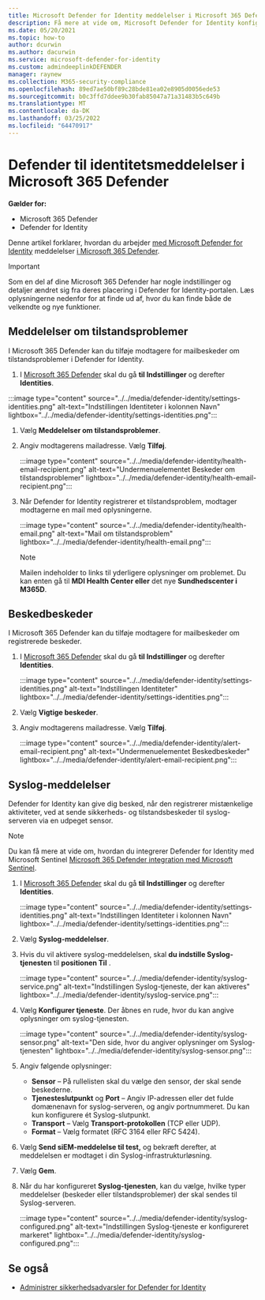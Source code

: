 ```yaml
---
title: Microsoft Defender for Identity meddelelser i Microsoft 365 Defender
description: Få mere at vide om, Microsoft Defender for Identity konfigurerer meddelelser Microsoft 365 Defender.
ms.date: 05/20/2021
ms.topic: how-to
author: dcurwin
ms.author: dacurwin
ms.service: microsoft-defender-for-identity
ms.custom: admindeeplinkDEFENDER
manager: raynew
ms.collection: M365-security-compliance
ms.openlocfilehash: 89ed7ae50bf89c28bde81ea02e8905d0056ede53
ms.sourcegitcommit: b0c3ffd7ddee9b30fab85047a71a31483b5c649b
ms.translationtype: MT
ms.contentlocale: da-DK
ms.lasthandoff: 03/25/2022
ms.locfileid: "64470917"
---
```

# <a name="defender-for-identity-notifications-in-microsoft-365-defender"></a>Defender til identitetsmeddelelser i Microsoft 365 Defender

**Gælder for:**

- Microsoft 365 Defender
- Defender for Identity

Denne artikel forklarer, hvordan du arbejder [med Microsoft Defender for Identity](/defender-for-identity) meddelelser [i Microsoft 365 Defender](/microsoft-365/security/defender/overview-security-center).

> [!IMPORTANT]
> Som en del af dine Microsoft 365 Defender har nogle indstillinger og detaljer ændret sig fra deres placering i Defender for Identity-portalen. Læs oplysningerne nedenfor for at finde ud af, hvor du kan finde både de velkendte og nye funktioner.

## <a name="health-issues-notifications"></a>Meddelelser om tilstandsproblemer

I Microsoft 365 Defender kan du tilføje modtagere for mailbeskeder om tilstandsproblemer i Defender for Identity.

1. I <a href="https://go.microsoft.com/fwlink/p/?linkid=2077139" target="_blank">Microsoft 365 Defender</a> skal du gå **til Indstillinger** og derefter **Identities**.

  :::image type="content" source="../../media/defender-identity/settings-identities.png" alt-text="Indstillingen Identiteter i kolonnen Navn" lightbox="../../media/defender-identity/settings-identities.png":::


1. Vælg **Meddelelser om tilstandsproblemer**.

1. Angiv modtagerens mailadresse. Vælg **Tilføj**.

   :::image type="content" source="../../media/defender-identity/health-email-recipient.png" alt-text="Undermenuelementet Beskeder om tilstandsproblemer" lightbox="../../media/defender-identity/health-email-recipient.png":::

1. Når Defender for Identity registrerer et tilstandsproblem, modtager modtagerne en mail med oplysningerne.

   :::image type="content" source="../../media/defender-identity/health-email.png" alt-text="Mail om tilstandsproblem" lightbox="../../media/defender-identity/health-email.png":::

    > [!NOTE]
    > Mailen indeholder to links til yderligere oplysninger om problemet. Du kan enten gå til **MDI Health Center eller** det nye **Sundhedscenter i M365D**.

## <a name="alert-notifications"></a>Beskedbeskeder

I Microsoft 365 Defender kan du tilføje modtagere for mailbeskeder om registrerede beskeder.

1. I <a href="https://go.microsoft.com/fwlink/p/?linkid=2077139" target="_blank">Microsoft 365 Defender</a> skal du gå **til Indstillinger** og derefter **Identities**.

   :::image type="content" source="../../media/defender-identity/settings-identities.png" alt-text="Indstillingen Identiteter" lightbox="../../media/defender-identity/settings-identities.png":::

1. Vælg **Vigtige beskeder**.

1. Angiv modtagerens mailadresse. Vælg **Tilføj**.

   :::image type="content" source="../../media/defender-identity/alert-email-recipient.png" alt-text="Undermenuelementet Beskedbeskeder" lightbox="../../media/defender-identity/alert-email-recipient.png":::

## <a name="syslog-notifications"></a>Syslog-meddelelser

Defender for Identity kan give dig besked, når den registrerer mistænkelige aktiviteter, ved at sende sikkerheds- og tilstandsbeskeder til syslog-serveren via en udpeget sensor.

> [!NOTE]
> Du kan få mere at vide om, hvordan du integrerer Defender for Identity med Microsoft Sentinel [Microsoft 365 Defender integration med Microsoft Sentinel](/azure/sentinel/microsoft-365-defender-sentinel-integration).

1. I <a href="https://go.microsoft.com/fwlink/p/?linkid=2077139" target="_blank">Microsoft 365 Defender</a> skal du gå **til Indstillinger** og derefter **Identities**.

   :::image type="content" source="../../media/defender-identity/settings-identities.png" alt-text="Indstillingen Identiteter i kolonnen Navn" lightbox="../../media/defender-identity/settings-identities.png":::

1. Vælg **Syslog-meddelelser**.

1. Hvis du vil aktivere syslog-meddelelsen, skal **du indstille Syslog-tjenesten** til **positionen Til** .

   :::image type="content" source="../../media/defender-identity/syslog-service.png" alt-text="Indstillingen Syslog-tjeneste, der kan aktiveres" lightbox="../../media/defender-identity/syslog-service.png":::

1. Vælg **Konfigurer tjeneste**. Der åbnes en rude, hvor du kan angive oplysninger om syslog-tjenesten.

   :::image type="content" source="../../media/defender-identity/syslog-sensor.png" alt-text="Den side, hvor du angiver oplysninger om Syslog-tjenesten" lightbox="../../media/defender-identity/syslog-sensor.png":::

1. Angiv følgende oplysninger:

    - **Sensor** – På rullelisten skal du vælge den sensor, der skal sende beskederne.
    - **Tjenesteslutpunkt** og **Port** – Angiv IP-adressen eller det fulde domænenavn for syslog-serveren, og angiv portnummeret. Du kan kun konfigurere ét Syslog-slutpunkt.
    - **Transport** – Vælg **Transport-protokollen** (TCP eller UDP).
    - **Format** – Vælg formatet (RFC 3164 eller RFC 5424).

1. Vælg **Send siEM-meddelelse til test,** og bekræft derefter, at meddelelsen er modtaget i din Syslog-infrastrukturløsning.

1. Vælg **Gem**.

1. Når du har konfigureret **Syslog-tjenesten**, kan du vælge, hvilke typer meddelelser (beskeder eller tilstandsproblemer) der skal sendes til Syslog-serveren.

   :::image type="content" source="../../media/defender-identity/syslog-configured.png" alt-text="Indstillingen Syslog-tjeneste er konfigureret markeret" lightbox="../../media/defender-identity/syslog-configured.png":::

## <a name="see-also"></a>Se også

- [Administrer sikkerhedsadvarsler for Defender for Identity](manage-security-alerts.md)
